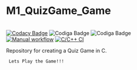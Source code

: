 # M1_QuizGame_Game
<br>[![Codacy Badge](https://app.codacy.com/project/badge/Grade/1ca075dc1005474b9566f4abe7e679d7)](https://www.codacy.com/gh/KeshavTiwari23/M1_QuizGame_Game/dashboard?utm_source=github.com&amp;utm_medium=referral&amp;utm_content=KeshavTiwari23/M1_QuizGame_Game&amp;utm_campaign=Badge_Grade) 
![Codiga Badge](https://img.shields.io/badge/code%20build%20quality-65-brightgreen) 
![Codiga Badge](https://img.shields.io/badge/Languages-2-blue)<br/>
[![Manual workflow](https://github.com/KeshavTiwari23/M1_QuizGame_Game/actions/workflows/Manual%20testing.yml/badge.svg)](https://github.com/KeshavTiwari23/M1_QuizGame_Game/actions/workflows/Manual%20testing.yml)
[![C/C++ CI](https://github.com/KeshavTiwari23/M1_QuizGame_Game/actions/workflows/cpp%20check.yml/badge.svg)](https://github.com/KeshavTiwari23/M1_QuizGame_Game/actions/workflows/cpp%20check.yml)

Repository for creating a Quiz Game in C.

     Lets Play the Game!!!
